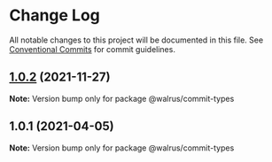 # Change Log

All notable changes to this project will be documented in this file.
See [Conventional Commits](https://conventionalcommits.org) for commit guidelines.

## [1.0.2](https://github.com/walrusjs/commit-workflow/compare/@walrus/commit-types@1.0.1...@walrus/commit-types@1.0.2) (2021-11-27)

**Note:** Version bump only for package @walrus/commit-types

## 1.0.1 (2021-04-05)

**Note:** Version bump only for package @walrus/commit-types
